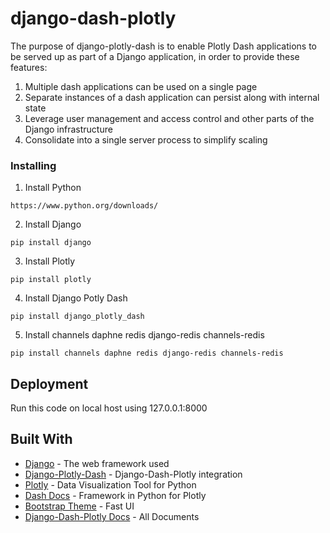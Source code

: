 # django-dash-plotly

The purpose of django-plotly-dash is to enable Plotly Dash applications to be served up as part of a Django application, in order to provide these features:

1. Multiple dash applications can be used on a single page
2. Separate instances of a dash application can persist along with internal state
3. Leverage user management and access control and other parts of the Django infrastructure
4. Consolidate into a single server process to simplify scaling


### Installing

1. Install Python
```
https://www.python.org/downloads/
```
2. Install Django
```
pip install django
```
3. Install Plotly
```
pip install plotly
```
4. Install Django Potly Dash
```
pip install django_plotly_dash
```
5. Install channels daphne redis django-redis channels-redis
```
pip install channels daphne redis django-redis channels-redis
```

## Deployment

Run this code on local host using 127.0.0.1:8000

## Built With

* [Django](https://www.djangoproject.com/) - The web framework used
* [Django-Plotly-Dash](https://pypi.org/project/django-plotly-dash/) - Django-Dash-Plotly integration
* [Plotly](https://plot.ly/python/) - Data Visualization Tool for Python
* [Dash Docs](https://dash.plot.ly/) - Framework in Python for Plotly
* [Bootstrap Theme](https://startbootstrap.com/themes/sb-admin-2/) - Fast UI
* [Django-Dash-Plotly Docs](https://django-plotly-dash.readthedocs.io/en/latest/index.html) - All Documents
